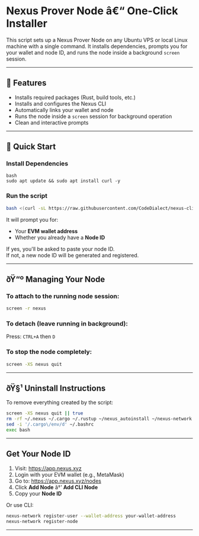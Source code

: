 
# Nexus Prover Node â€“ One-Click Installer

This script sets up a Nexus Prover Node on any Ubuntu VPS or local Linux machine with a single command. It installs dependencies, prompts you for your wallet and node ID, and runs the node inside a background `screen` session.

---

## 🔧 Features

- Installs required packages (Rust, build tools, etc.)
- Installs and configures the Nexus CLI
- Automatically links your wallet and node
- Runs the node inside a `screen` session for background operation
- Clean and interactive prompts

---

##  🚀 Quick Start
### Install Dependencies 
```
bash
sudo apt update && sudo apt install curl -y
```

### Run the script
```bash
bash <(curl -sL https://raw.githubusercontent.com/CodeDialect/nexus-cli/main/nexus_cli_setup.sh)
```

It will prompt you for:
- Your **EVM wallet address**
- Whether you already have a **Node ID**

If yes, you'll be asked to paste your node ID.  
If not, a new node ID will be generated and registered.

---

## ðŸ“º Managing Your Node

### To attach to the running node session:
```bash
screen -r nexus
```

### To detach (leave running in background):
Press: `CTRL+A` then `D`

### To stop the node completely:
```bash
screen -XS nexus quit
```

---

## ðŸ§¹ Uninstall Instructions

To remove everything created by the script:
```bash
screen -XS nexus quit || true
rm -rf ~/.nexus ~/.cargo ~/.rustup ~/nexus_autoinstall ~/nexus-network
sed -i '/.cargo\/env/d' ~/.bashrc
exec bash
```

---

## Get Your Node ID

1. Visit: https://app.nexus.xyz
2. Login with your EVM wallet (e.g., MetaMask)
3. Go to: https://app.nexus.xyz/nodes
4. Click **Add Node** â†’ **Add CLI Node**
5. Copy your **Node ID**

Or use CLI:
```bash
nexus-network register-user --wallet-address your-wallet-address
nexus-network register-node
```

---


